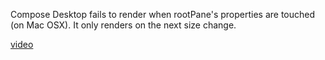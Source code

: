 Compose Desktop fails to render when rootPane's properties are touched (on Mac OSX). It only renders on the next size change.

[video](ComposeDesktopRenderFail.mov)

